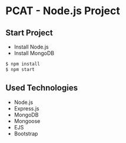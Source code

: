 # PCAT - Node.js Project

## Start Project
- Install Node.js
- Install MongoDB

```bash
$ npm install
$ npm start
```

## Used Technologies
- Node.js
- Express.js
- MongoDB
- Mongoose
- EJS
- Bootstrap